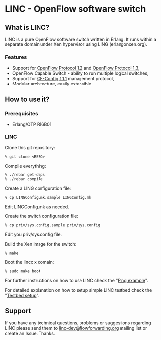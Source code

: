 # LINC - OpenFlow software switch

## What is LINC?

LINC is a pure OpenFlow software switch written in Erlang. It runs within a
separate domain under Xen hypervisor using LING (erlangonxen.org).

### Features

 * Support for [OpenFlow Protocol 1.2][ofp3] and [OpenFlow Protocol 1.3][ofp4],
 * OpenFlow Capable Switch - ability to run multiple logical switches,
 * Support for [OF-Config 1.1.1][ofc11] management protocol,
 * Modular architecture, easily extensible.

## How to use it?

### Prerequisites

* Erlang/OTP R16B01

### LINC

Clone this git repository:

    % git clone <REPO>

Compile everything:

    % ./rebar get-deps
	% ./rebar compile

Create a LING configuration file:

	% cp LINGConfig.mk.sample LINGConfig.mk

Edit LINGConfig.mk as needed.

Create the switch configuration file:

	% cp priv/sys.config.sample priv/sys.config

Edit you priv/sys.config file.

Build the Xen image for the switch:

	% make

Boot the lincx x domain:

	% sudo make boot

For further instructions on how to use LINC check the
"[Ping example](https://github.com/FlowForwarding/LINC-Switch/tree/master/docs/example-ping.md)".

For detailed explanation on how to setup simple LINC testbed check the
"[Testbed setup](https://github.com/FlowForwarding/LINC-Switch/tree/master/docs/testbed-setup.md)".

## Support

If you have any technical questions, problems or suggestions regarding LINC
please send them to <linc-dev@flowforwarding.org> mailing list or create an
Issue. Thanks.

 [ovs]: http://openvswitch.org
 [ofp1]: https://www.opennetworking.org/images/stories/downloads/specification/openflow-spec-v1.0.0.pdf
 [ofp2]: https://www.opennetworking.org/images/stories/downloads/specification/openflow-spec-v1.1.0.pdf 
 [ofp3]: https://www.opennetworking.org/images/stories/downloads/specification/openflow-spec-v1.2.pdf 
 [ofp4]: https://www.opennetworking.org/images/stories/downloads/specification/openflow-spec-v1.3.0.pdf 
 [ofc11]: https://www.opennetworking.org/images/stories/downloads/of-config/of-config-1.1.pdf
 [erlang-src]: http://www.erlang.org/download.html

